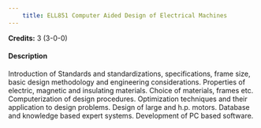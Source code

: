 ```yaml
---
    title: ELL851 Computer Aided Design of Electrical Machines
---
```

**Credits:** 3 (3-0-0)



#### Description 
Introduction of Standards and standardizations, specifications, frame size, basic design methodology and engineering considerations. Properties of electric, magnetic and insulating materials. Choice of materials, frames etc. Computerization of design procedures. Optimization techniques and their application to design problems. Design of large and h.p. motors. Database and knowledge based expert systems. Development of PC based software.